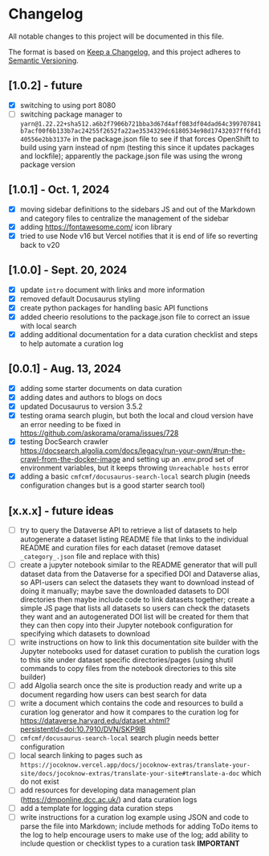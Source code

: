 # Changelog

All notable changes to this project will be documented in this file.

The format is based on [Keep a Changelog](https://keepachangelog.com/en/1.0.0/),
and this project adheres to [Semantic Versioning](https://semver.org/spec/v2.0.0.html).

## [1.0.2] - future

- [x] switching to using port 8080
- [ ] switching package manager to `yarn@1.22.22+sha512.a6b2f7906b721bba3d67d4aff083df04dad64c399707841b7acf00f6b133b7ac24255f2652fa22ae3534329dc6180534e98d17432037ff6fd140556e2bb3137e` in the package.json file to see if that forces OpenShift to build using yarn instead of npm (testing this since it updates packages and lockfile); apparently the package.json file was using the wrong package version

## [1.0.1] - Oct. 1, 2024

- [x] moving sidebar definitions to the sidebars JS and out of the Markdown and category files to centralize the management of the sidebar
- [x] adding https://fontawesome.com/ icon library
- [x] tried to use Node v16 but Vercel notifies that it is end of life so reverting back to v20

## [1.0.0] - Sept. 20, 2024

- [x] update `intro` document with links and more information
- [x] removed default Docusaurus styling
- [x] create python packages for handling basic API functions
- [x] added cheerio resolutions to the package.json file to correct an issue with local search
- [x] adding additional documentation for a data curation checklist and steps to help automate a curation log

## [0.0.1] - Aug. 13, 2024

- [x] adding some starter documents on data curation
- [x] adding dates and authors to blogs on docs
- [x] updated Docusaurus to version 3.5.2
- [x] testing orama search plugin, but both the local and cloud version have an error needing to be fixed in https://github.com/askorama/orama/issues/728
- [x] testing DocSearch crawler https://docsearch.algolia.com/docs/legacy/run-your-own/#run-the-crawl-from-the-docker-image and setting up an .env.prod set of environment variables, but it keeps throwing `Unreachable hosts` error
- [x] adding a basic `cmfcmf/docusaurus-search-local` search plugin (needs configuration changes but is a good starter search tool)

## [x.x.x] - future ideas

- [ ] try to query the Dataverse API to retrieve a list of datasets to help autogenerate a dataset listing README file that links to the individual README and curation files for each dataset (remove dataset `_category_.json` file and replace with this)
- [ ] create a jupyter notebook similar to the README generator that will pull dataset data from the Dataverse for a specified DOI and Dataverse alias, so API-users can select the datasets they want to download instead of doing it manually; maybe save the downloaded datasets to DOI directories then maybe include code to link datasets together; create a simple JS page that lists all datasets so users can check the datasets they want and an autogenerated DOI list will be created for them that they can then copy into their Jupyter notebook configuration for specifying which datasets to download
- [ ] write instructions on how to link this documentation site builder with the Jupyter notebooks used for dataset curation to publish the curation logs to this site under dataset specific directories/pages (using shutil commands to copy files from the notebook directories to this site builder)
- [ ] add Algolia search once the site is production ready and write up a document regarding how users can best search for data
- [ ] write a document which contains the code and resources to build a curation log generator and how it compares to the curation log for https://dataverse.harvard.edu/dataset.xhtml?persistentId=doi:10.7910/DVN/SKP9IB
- [ ] `cmfcmf/docusaurus-search-local` search plugin needs better configuration
- [ ] local search linking to pages such as `https://jocoknow.vercel.app/docs/jocoknow-extras/translate-your-site/docs/jocoknow-extras/translate-your-site#translate-a-doc` which do not exist
- [ ] add resources for developing data management plan (https://dmponline.dcc.ac.uk/) and data curation logs
- [ ] add a template for logging data curation steps
- [ ] write instructions for a curation log example using JSON and code to parse the file into Markdown; include methods for adding ToDo items to the log to help encourage users to make use of the log; add ability to include question or checklist types to a curation task **IMPORTANT**
